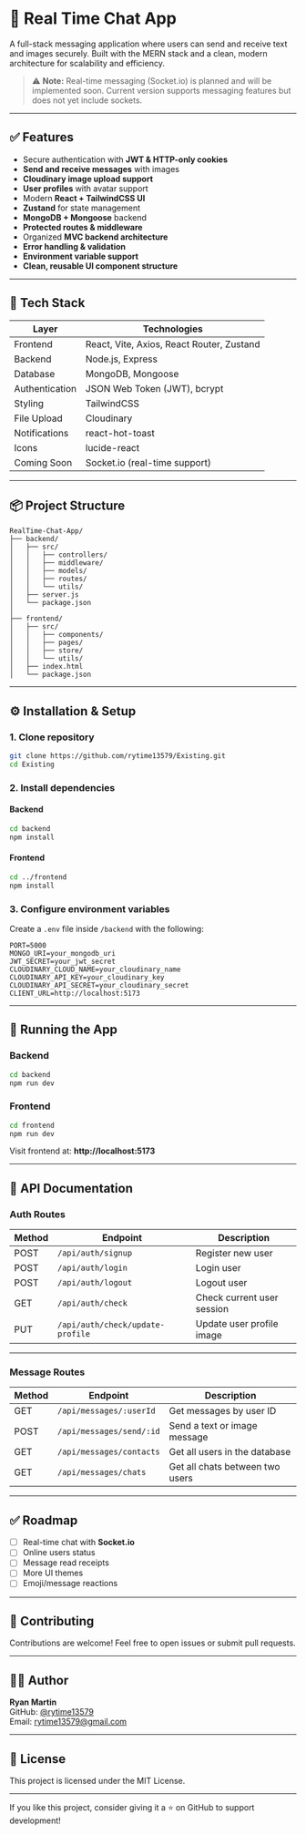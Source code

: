 # 💬 Real Time Chat App

A full-stack messaging application where users can send and receive text and images securely. Built with the MERN stack and a clean, modern architecture for scalability and efficiency.

> ⚠️ **Note:** Real-time messaging (Socket.io) is planned and will be implemented soon. Current version supports messaging features but does not yet include sockets.

---

## ✅ Features

- Secure authentication with **JWT & HTTP-only cookies**
- **Send and receive messages** with images
- **Cloudinary image upload support**
- **User profiles** with avatar support
- Modern **React + TailwindCSS UI**
- **Zustand** for state management
- **MongoDB + Mongoose** backend
- **Protected routes & middleware**
- Organized **MVC backend architecture**
- **Error handling & validation**
- **Environment variable support**
- **Clean, reusable UI component structure**

---

## 🚀 Tech Stack

| Layer              | Technologies                                   |
|--------------------|------------------------------------------------|
| Frontend           | React, Vite, Axios, React Router, Zustand      |
| Backend            | Node.js, Express                               |
| Database           | MongoDB, Mongoose                              |
| Authentication     | JSON Web Token (JWT), bcrypt                   |
| Styling            | TailwindCSS                                    |
| File Upload        | Cloudinary                                     |
| Notifications      | react-hot-toast                                |
| Icons              | lucide-react                                   |
| Coming Soon        | Socket.io (real-time support)                  |

---

## 📦 Project Structure

```
RealTime-Chat-App/
├── backend/
│   ├── src/
│   │   ├── controllers/
│   │   ├── middleware/
│   │   ├── models/
│   │   ├── routes/
│   │   └── utils/
│   ├── server.js
│   └── package.json
│
├── frontend/
│   ├── src/
│   │   ├── components/
│   │   ├── pages/
│   │   ├── store/
│   │   └── utils/
│   ├── index.html
│   └── package.json
```

---

## ⚙️ Installation & Setup

### 1. Clone repository
```bash
git clone https://github.com/rytime13579/Existing.git
cd Existing
```

### 2. Install dependencies

#### Backend
```bash
cd backend
npm install
```

#### Frontend
```bash
cd ../frontend
npm install
```

### 3. Configure environment variables

Create a `.env` file inside `/backend` with the following:

```
PORT=5000
MONGO_URI=your_mongodb_uri
JWT_SECRET=your_jwt_secret
CLOUDINARY_CLOUD_NAME=your_cloudinary_name
CLOUDINARY_API_KEY=your_cloudinary_key
CLOUDINARY_API_SECRET=your_cloudinary_secret
CLIENT_URL=http://localhost:5173
```

---

## 🧪 Running the App

### Backend
```bash
cd backend
npm run dev
```

### Frontend
```bash
cd frontend
npm run dev
```

Visit frontend at: **http://localhost:5173**

---

## 🔌 API Documentation

### **Auth Routes**
| Method | Endpoint                         | Description                |
|--------|----------------------------------|----------------------------|
| POST   | `/api/auth/signup`               | Register new user          |
| POST   | `/api/auth/login`                | Login user                 |
| POST   | `/api/auth/logout`               | Logout user                |
| GET    | `/api/auth/check`                | Check current user session |
| PUT    | `/api/auth/check/update-profile` | Update user profile image  |

---

### **Message Routes**
| Method | Endpoint                | Description                          |
|--------|-------------------------|--------------------------------------|
| GET    | `/api/messages/:userId` | Get messages by user ID              |
| POST   | `/api/messages/send/:id`| Send a text or image message         |
| GET    | `/api/messages/contacts`| Get all users in the database        |
| GET    | `/api/messages/chats`   | Get all chats between two users      |


---

## ✅ Roadmap

- [ ] Real-time chat with **Socket.io**
- [ ] Online users status
- [ ] Message read receipts
- [ ] More UI themes
- [ ] Emoji/message reactions

---

## 🤝 Contributing

Contributions are welcome! Feel free to open issues or submit pull requests.

---

## 👨‍💻 Author

**Ryan Martin**  
GitHub: [@rytime13579](https://github.com/rytime13579)  
Email: rytime13579@gmail.com  

---

## 📄 License

This project is licensed under the MIT License.

---

If you like this project, consider giving it a ⭐ on GitHub to support development!
